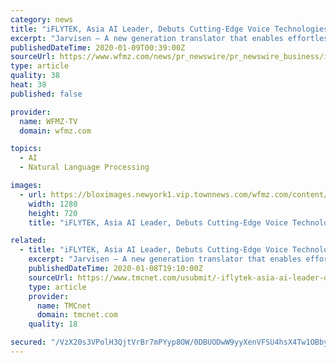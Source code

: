 ```yaml
---
category: news
title: "iFLYTEK, Asia AI Leader, Debuts Cutting-Edge Voice Technologies in the US"
excerpt: "Jarvisen – A new generation translator that enables effortless communication between 60 languages. This consumer product is powered by iFLYTEK voice recognition, machine translation, and voice synthesis technologies. Jarvisen has an instant response rate of less than .5 seconds as well as a built in 2-year global data plan for coverage in ..."
publishedDateTime: 2020-01-09T00:39:00Z
sourceUrl: https://www.wfmz.com/news/pr_newswire/pr_newswire_business/iflytek-asia-ai-leader-debuts-cutting-edge-voice-technologies-in/article_60853699-2a71-5856-b176-c55c733da348.html
type: article
quality: 38
heat: 38
published: false

provider:
  name: WFMZ-TV
  domain: wfmz.com

topics:
  - AI
  - Natural Language Processing

images:
  - url: https://bloximages.newyork1.vip.townnews.com/wfmz.com/content/tncms/custom/image/b9818ac0-ee9a-11e9-8e9f-a3b831b71481.jpg
    width: 1280
    height: 720
    title: "iFLYTEK, Asia AI Leader, Debuts Cutting-Edge Voice Technologies in the US"

related:
  - title: "iFLYTEK, Asia AI Leader, Debuts Cutting-Edge Voice Technologies in the US"
    excerpt: "Jarvisen – A new generation translator that enables effortless communication between 60 languages. This consumer product is powered by iFLYTEK voice recognition, machine translation, and voice synthesis technologies. Jarvisen has an instant response rate of less than .5 seconds as well as a built in 2-year global data plan for coverage in ..."
    publishedDateTime: 2020-01-08T19:10:00Z
    sourceUrl: https://www.tmcnet.com/usubmit/-iflytek-asia-ai-leader-debuts-cutting-edge-voice-/2020/01/08/9078596.htm
    type: article
    provider:
      name: TMCnet
      domain: tmcnet.com
    quality: 18

secured: "/VzX20s3VPolH3QjtVrBr7mPYyp8OW/0DBUODwW9yyXenVFSU4hsX4Tw1OBbyE0lPcfBblMXy0UDAdI/cChJxp85+p0rO8ezQbB+RanSde2KhZz7zuQFCLjRt5EQGkNoyBCz1i2IMrgKhGDHmvLlE7icYNYfE+LGpFS190Z3ck8Dcpyere7JDaTaAy1YPjZf0lNEWRBB6ZIj7nZiVZRi+iJGQXnmB9b417+BYeOifyUxyXOrdSjahbQUL+KNSqov40lur2zlrkVHjy7+WG4/qQ==;Z6zddakEUlC4E77P4mIdyw=="
---
```


